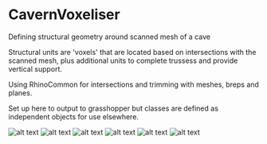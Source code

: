 # CavernVoxeliser
Defining structural geometry around scanned mesh of a cave 

Structural units are 'voxels' that are located based on intersections with the scanned mesh, plus additional units to complete trussess and provide vertical support.

Using RhinoCommon for intersections and trimming with meshes, breps and planes.

Set up here to output to grasshopper but classes are defined as independent objects for use elsewhere.

![alt text](https://github.com/rolyhudson/CavernVoxeliser/blob/master/images/side(1).png)
![alt text](https://github.com/rolyhudson/CavernVoxeliser/blob/master/images/3dview(3).png)
![alt text](https://github.com/rolyhudson/CavernVoxeliser/blob/master/images/plan(1).png)
![alt text](https://github.com/rolyhudson/CavernVoxeliser/blob/master/images/3dview(2).png)
![alt text](https://github.com/rolyhudson/CavernVoxeliser/blob/master/images/section.png)
![alt text](https://github.com/rolyhudson/CavernVoxeliser/blob/master/images/module.png)

